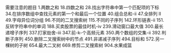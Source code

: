 需要注意的题目
1.两数之和
18.四数之和
28.找出字符串中第一个匹配项的下标
34.在排序数组中查找元素的第一个和最后一个位置
40.组合总和-ii
47.全排列 II
49.字母异位词分组
96.不同的二叉搜索树
115.不同的子序列
142.环形链表-ii
151.反转字符串中的单词
188.买卖股票的最佳时机-iv
239.滑动窗口最大值
300.最长递增子序列
337.打家劫舍-iii
347.前-k-个高频元素
350.两个数组的交集-ii
392.判断子序列
450.删除二叉搜索树中的节点
491.非递减子序列
494.目标和
572.另一棵树的子树
654.最大二叉树
669.修剪二叉搜索树
904.水果成篮